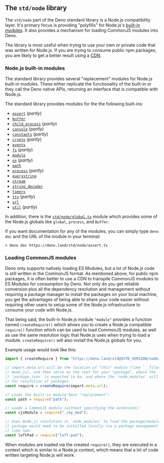 ## The `std/node` library

The `std/node` part of the Deno standard library is a Node.js compatibility
layer. It's primary focus is providing "polyfills" for Node.js's
[built-in modules](https://github.com/denoland/deno_std/tree/main/node#supported-builtins).
It also provides a mechanism for loading CommonJS modules into Deno.

The library is most useful when trying to use your own or private code that was
written for Node.js. If you are trying to consume public npm packages, you are
likely to get a better result using a [CDN](./cdns.md).

### Node.js built-in modules

The standard library provides several "replacement" modules for Node.js built-in
modules. These either replicate the functionality of the built-in or they call
the Deno native APIs, returning an interface that is compatible with Node.js.

The standard library provides modules for the the following built-ins:

- [`assert`](https://doc.deno.land/https/deno.land/std/node/assert.ts)
  (_partly_)
- [`buffer`](https://doc.deno.land/https/deno.land/std/node/buffer.ts)
- [`child_process`](https://doc.deno.land/https/deno.land/std/node/child_process.ts)
  (_partly_)
- [`console`](https://doc.deno.land/https/deno.land/std/node/console.ts)
  (_partly_)
- [`constants`](https://doc.deno.land/https/deno.land/std/node/constants.ts)
  (_partly_)
- [`crypto`](https://doc.deno.land/https/deno.land/std/node/crypto.ts)
  (_partly_)
- [`events`](https://doc.deno.land/https/deno.land/std/node/events.ts)
- [`fs`](https://doc.deno.land/https/deno.land/std/node/fs.ts) (_partly_)
- [`module`](https://doc.deno.land/https/deno.land/std/node/module.ts)
- [`os`](https://doc.deno.land/https/deno.land/std/node/os.ts) (_partly_)
- [`path`](https://doc.deno.land/https/deno.land/std/node/path.ts)
- [`process`](https://doc.deno.land/https/deno.land/std/node/process.ts)
  (_partly_)
- [`querystring`](https://doc.deno.land/https/deno.land/std/node/querystring.ts)
- [`stream`](https://doc.deno.land/https/deno.land/std/node/stream.ts)
- [`string_decoder`](https://doc.deno.land/https/deno.land/std/node/string_decoder.ts)
- [`timers`](https://doc.deno.land/https/deno.land/std/node/timers.ts)
- [`tty`](https://doc.deno.land/https/deno.land/std/node/tty.ts) (_partly_)
- [`url`](https://doc.deno.land/https/deno.land/std/node/url.ts)
- [`util`](https://doc.deno.land/https/deno.land/std/node/util.ts) (_partly_)

In addition, there is the
[`std/node/global.ts`](https://doc.deno.land/https/deno.land/std/node/global.ts)
module which provides some of the Node.js globals like `global`, `process`, and
`Buffer`.

If you want documentation for any of the modules, you can simply type `deno doc`
and the URL of the module in your terminal:

```
> deno doc https://deno.land/std/node/assert.ts
```

### Loading CommonJS modules

Deno only supports natively loading ES Modules, but a lot of Node.js code is
still written in the CommonJS format. As mentioned above, for public npm
packages, it is often better to use a CDN to transpile CommonJS modules to ES
Modules for consumption by Deno. Not only do you get reliable conversion plus
all the dependency resolution and management without requiring a package manager
to install the packages on your local machine, you get the advantages of being
able to share your code easier without requiring other users to setup some of
the Node.js infrastructure to consume your code with Node.js.

That being said, the built-in Node.js module `"module"` provides a function
named `createRequire()` which allows you to create a Node.js compatible
`require()` function which can be used to load CommonJS modules, as well as use
the same resolution logic that Node.js uses when trying to load a module.
`createRequire()` will also install the Node.js globals for you.

Example usage would look like this:

```ts
import { createRequire } from "https://deno.land/std@$STD_VERSION/node/module.ts";

// import.meta.url will be the location of "this" module (like `__filename` in
// Node.js), and then serve as the root for your "package", where the
// `package.json` is expected to be, and where the `node_modules` will be used
// for resolution of packages.
const require = createRequire(import.meta.url);

// Loads the built-in module Deno "replacement":
const path = require("path");

// Loads a CommonJS module (without specifying the extension):
const cjsModule = require("./my_mod");

// Uses Node.js resolution in `node_modules` to load the package/module. The
// package would need to be installed locally via a package management tool
// like npm:
const leftPad = require("left-pad");
```

When modules are loaded via the created `require()`, they are executed in a
context which is similar to a Node.js context, which means that a lot of code
written targeting Node.js will work.
